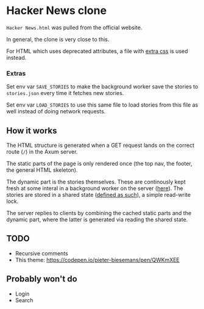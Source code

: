 # Hacker News clone

`Hacker News.html` was pulled from the official website.

In general, the clone is very close to this.

For HTML which uses deprecated attributes, a file with [extra css](static/news-extra.css) is used instead.

### Extras

Set env var `SAVE_STORIES` to make the background worker save the stories to `stories.json` every time it fetches new stories.

Set env var `LOAD_STORIES` to use this same file to load stories from this file as well instead of doing network requests.

## How it works

The HTML structure is generated when a GET request lands on the correct route (`/`) in the Axum server.

The static parts of the page is only rendered once (the top nav, the footer, the general HTML skeleton).

The dynamic part is the stories themselves. These are continously kept fresh at some interal in a background worker on the server ([here](src/state_worker.rs)).
The stories are stored in a shared state ([defined as such](src/state.rs)), a simple read-write lock.

The server replies to clients by combining the cached static parts and the dynamic part, where the latter is generated via reading the shared state.


## TODO

* Recursive comments
* This theme: https://codepen.io/pieter-biesemans/pen/QWKmXEE

## Probably won't do

* Login
* Search
